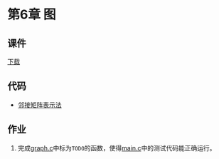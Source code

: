 # 第6章 图

## 课件

[下载](https://github.com/hanjianwei/datastructure/raw/master/chap6/chap6.ppt)

## 代码

- [邻接矩阵表示法](./adjmatrix)

## 作业

1. 完成[graph.c](./adjmatrix/graph.c)中标为`TODO`的函数，使得[main.c](./adjmatrix/main.c)中的测试代码能正确运行。
